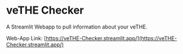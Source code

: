 # veTHE Checker

A Streamlit Webapp to pull information about your veTHE.

Web-App Link: [https://veTHE-Checker.streamlit.app/](https://veTHE-Checker.streamlit.app/)
